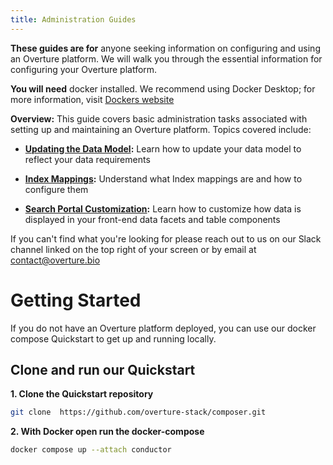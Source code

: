 ```yaml
---
title: Administration Guides
---
```


**These guides are for** anyone seeking information on configuring and using an Overture platform. We will walk you through the essential information for configuring your Overture platform. 

**You will need** docker installed. We recommend using Docker Desktop; for more information, visit [Dockers website](https://www.docker.com/products/docker-desktop/)

**Overview:** This guide covers basic administration tasks associated with setting up and maintaining an Overture platform. Topics covered include:

   - **[Updating the Data Model](/documentation/guides/administration/modelling/):** Learn how to update your data model to reflect your data requirements


   - **[Index Mappings](/documentation/guides/administration/indexmapping/):** Understand what Index mappings are and how to configure them


   - **[Search Portal Customization](/documentation/guides/administration/portalcustomization/):** Learn how to customize how data is displayed in your front-end data facets and table components


 <Note title="Help us make our guides better">If you can't find what you're looking for please reach out to us on our Slack channel linked on the top right of your screen or by email at contact@overture.bio</Note>

# Getting Started

If you do not have an Overture platform deployed, you can use our docker compose Quickstart to get up and running locally.

## Clone and run our Quickstart

**1. Clone the Quickstart repository**

```bash
git clone  https://github.com/overture-stack/composer.git
```

**2. With Docker open run the docker-compose**

```bash
docker compose up --attach conductor
```
